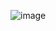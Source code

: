 ![image](https://github.com/ElenaZhilina/Docker/assets/158280374/3aa7ac4c-550d-40e3-ba35-ff81cf33eae3)
